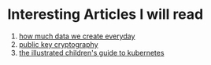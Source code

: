 # Interesting Articles I will read

1. [how much data we create everyday](https://bernardmarr.com/how-much-data-do-we-create-every-day-the-mind-blowing-stats-everyone-should-read/)
2. [public key cryptography](https://en.wikipedia.org/wiki/Public-key_cryptography)
3. [the illustrated children's guide to kubernetes](https://www.cncf.io/phippy/the-childrens-illustrated-guide-to-kubernetes/)
